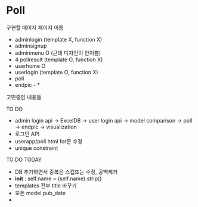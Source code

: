 # Poll

구현할 메이저 페이지 이름 
 - adminlogin (template X, function X)  
 - adminsignup 
 - adminmenu O (근데 디자인이 안이쁨)
 - 4 pollresult (template O, function X)  
 - userhome O 
 - userlogin (template O, function X)  
 - poll 
 - endpic - * 

고민중인 내용들

TO DO  
 - admin login api -> ExcelDB -> user login api -> model comparison -> poll -> endpic -> visualization 
 - 로그인 API
 - userapp/poll.html for문 수정 
 - unique constraint 

TO DO TODAY
 - DB 추가하면서 중복은 스킵또는 수정, 공백제거 
 - __init__ : self.name = (self.name).strip()
 - templates 전부 title 바꾸기 
 - 모든 model pub_date
 -
